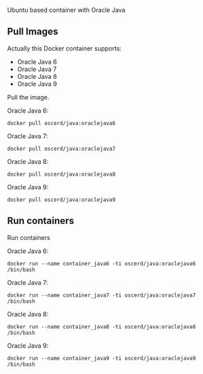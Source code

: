 Ubuntu based container with Oracle Java

## Pull Images

Actually this Docker container supports:

- Oracle Java 6
- Oracle Java 7
- Oracle Java 8
- Oracle Java 9

Pull the image.

Oracle Java 6:

```
docker pull oscerd/java:oraclejava6
```

Oracle Java 7:

```
docker pull oscerd/java:oraclejava7
```

Oracle Java 8:

```
docker pull oscerd/java:oraclejava8
```

Oracle Java 9:

```
docker pull oscerd/java:oraclejava9
```

## Run containers

Run containers

Oracle Java 6:

```
docker run --name container_java6 -ti oscerd/java:oraclejava6 /bin/bash
```

Oracle Java 7:

```
docker run --name container_java7 -ti oscerd/java:oraclejava7 /bin/bash
```

Oracle Java 8:

```
docker run --name container_java8 -ti oscerd/java:oraclejava8 /bin/bash
```

Oracle Java 9:

```
docker run --name container_java9 -ti oscerd/java:oraclejava9 /bin/bash
```
